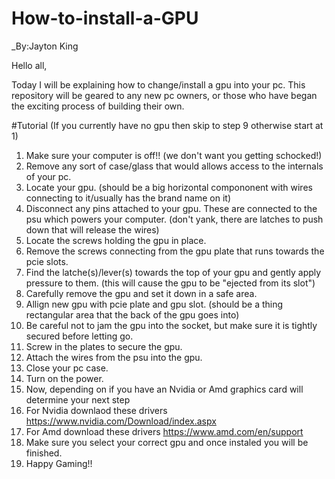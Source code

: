 # How-to-install-a-GPU

   _By:Jayton King

Hello all,

Today I will be explaining how to change/install a gpu into your pc.
This repository will be geared to any new pc owners, or those who have began the exciting process of building their own.


#Tutorial
(If you currently have no gpu then skip to step 9 otherwise start at 1)


1) Make sure your computer is off!! (we don't want you getting schocked!)
2) Remove any sort of case/glass that would allows access to the internals of your pc.
3) Locate your gpu. (should be a big horizontal compononent with wires connecting to it/usually has the brand name on it)
4) Disconnect any pins attached to your gpu. These are connected to the psu which powers your computer. (don't yank, there are latches to push down that will release the wires)
5) Locate the screws holding the gpu in place.
6) Remove the screws connecting from the gpu plate that runs towards the pcie slots.
7) Find the latche(s)/lever(s) towards the top of your gpu and gently apply pressure to them. (this will cause the gpu to be "ejected from its slot")
8) Carefully remove the gpu and set it down in a safe area.
9) Allign new gpu with pcie plate and gpu slot. (should be a thing rectangular area that the back of the gpu goes into)
10) Be careful not to jam the gpu into the socket, but make sure it is tightly secured before letting go.
11) Screw in the plates to secure the gpu.
12) Attach the wires from the psu into the gpu.
13) Close your pc case.
14) Turn on the power.
15) Now, depending on if you have an Nvidia or Amd graphics card will determine your next step
16) For Nvidia downlaod these drivers https://www.nvidia.com/Download/index.aspx
17) For Amd download these drivers https://www.amd.com/en/support
18) Make sure you select your correct gpu and once instaled you will be finished.
19) Happy Gaming!!
